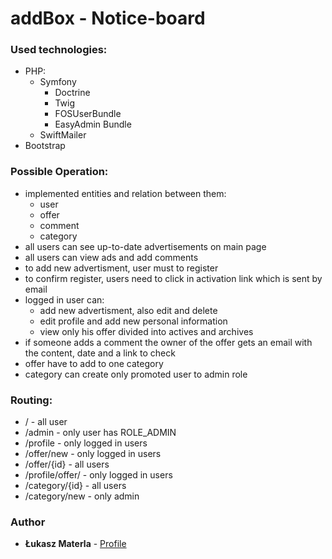 addBox - Notice-board 
======
 
### Used technologies:

- PHP:
    - Symfony
        - Doctrine
        - Twig
        - FOSUserBundle
        - EasyAdmin Bundle
    - SwiftMailer
- Bootstrap

### Possible Operation:  
- implemented entities and relation between them:
    - user
    - offer
    - comment
    - category 
- all users can see up-to-date advertisements on main page
- all users can view ads and add comments 
- to add new advertisment, user must to register
- to confirm register, users need to click in activation link which is sent by email
- logged in user can:
    - add new advertisment, also edit and delete
    - edit profile and add new personal information
    - view only his offer divided into actives and archives 
- if someone adds a comment the owner of the offer gets an email with the content, date and a link to check
- offer have to add to one category  
- category can create only promoted user to admin role

### Routing:
- /  - all user
- /admin - only user has ROLE_ADMIN
- /profile - only logged in users
- /offer/new - only logged in users
- /offer/{id} - all users
- /profile/offer/ - only logged in users
- /category/{id} - all users
- /category/new - only admin
### Author

* **Łukasz Materla** - [Profile](https://github.com/lukaszmaterla)
